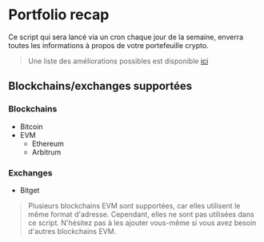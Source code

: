 # Portfolio recap

Ce script qui sera lancé via un cron chaque jour de la semaine, enverra toutes les informations à propos de votre portefeuille crypto.

> Une liste des améliorations possibles est disponible [ici](./docs/to-come.md)

## Blockchains/exchanges supportées

### Blockchains

- Bitcoin
- EVM
  - Ethereum
  - Arbitrum

### Exchanges

- Bitget

> Plusieurs blockchains EVM sont supportées, car elles utilisent le même format d'adresse.
> Cependant, elles ne sont pas utilisées dans ce script.
> N'hésitez pas à les ajouter vous-même si vous avez besoin d'autres blockchains EVM.
